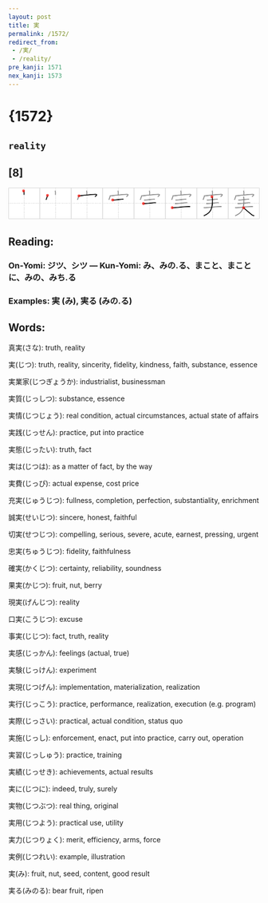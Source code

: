 ```yaml
---
layout: post
title: 実
permalink: /1572/
redirect_from:
 - /実/
 - /reality/
pre_kanji: 1571
nex_kanji: 1573
---
```


# {1572}

## `reality`

## [8]

<div class="stroke"><img src="../images/E5AE9F.png" /></div>

## Reading:

### On-Yomi: ジツ、シツ &mdash; Kun-Yomi: み、みの.る、まこと、まことに、みの、みち.る

### Examples: 実 (み), 実る (みの.る)

## Words:

真実(さな): truth, reality

実(じつ): truth, reality, sincerity, fidelity, kindness, faith, substance, essence

実業家(じつぎょうか): industrialist, businessman

実質(じっしつ): substance, essence

実情(じつじょう): real condition, actual circumstances, actual state of affairs

実践(じっせん): practice, put into practice

実態(じったい): truth, fact

実は(じつは): as a matter of fact, by the way

実費(じっぴ): actual expense, cost price

充実(じゅうじつ): fullness, completion, perfection, substantiality, enrichment

誠実(せいじつ): sincere, honest, faithful

切実(せつじつ): compelling, serious, severe, acute, earnest, pressing, urgent

忠実(ちゅうじつ): fidelity, faithfulness

確実(かくじつ): certainty, reliability, soundness

果実(かじつ): fruit, nut, berry

現実(げんじつ): reality

口実(こうじつ): excuse

事実(じじつ): fact, truth, reality

実感(じっかん): feelings (actual, true)

実験(じっけん): experiment

実現(じつげん): implementation, materialization, realization

実行(じっこう): practice, performance, realization, execution (e.g. program)

実際(じっさい): practical, actual condition, status quo

実施(じっし): enforcement, enact, put into practice, carry out, operation

実習(じっしゅう): practice, training

実績(じっせき): achievements, actual results

実に(じつに): indeed, truly, surely

実物(じつぶつ): real thing, original

実用(じつよう): practical use, utility

実力(じつりょく): merit, efficiency, arms, force

実例(じつれい): example, illustration

実(み): fruit, nut, seed, content, good result

実る(みのる): bear fruit, ripen
